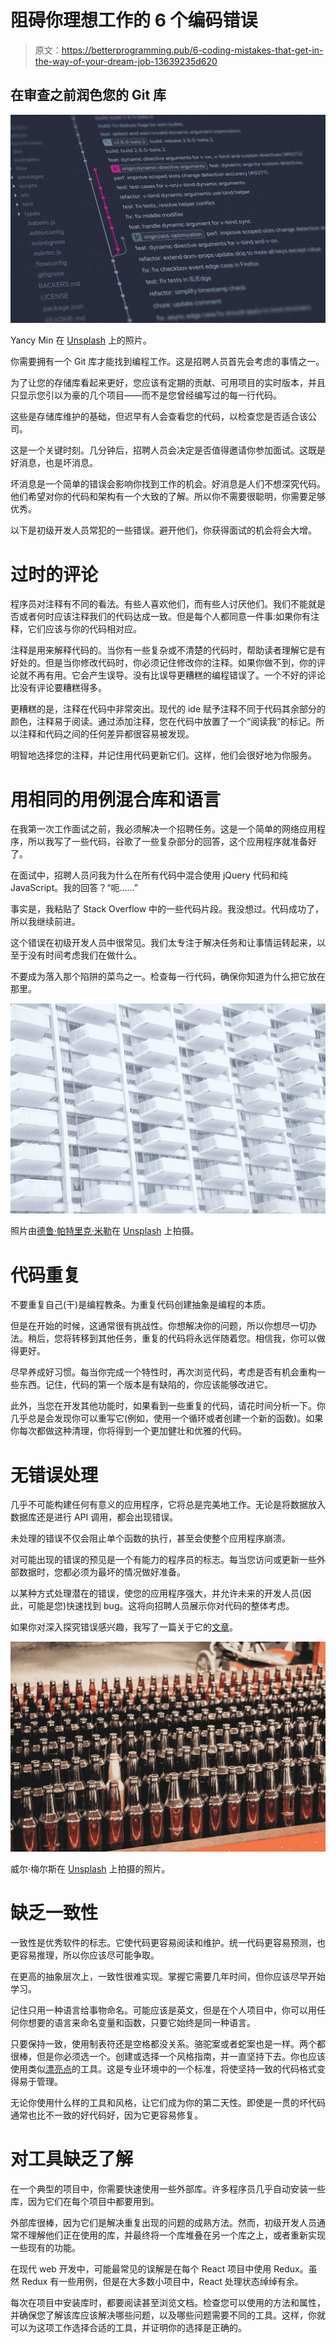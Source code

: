 # 阻碍你理想工作的 6 个编码错误

> 原文：<https://betterprogramming.pub/6-coding-mistakes-that-get-in-the-way-of-your-dream-job-13639235d620>

## 在审查之前润色您的 Git 库

![](img/55bd50fada12f87c871fbdd5466b54f2.png)

Yancy Min 在 [Unsplash](https://unsplash.com/s/photos/git?utm_source=unsplash&utm_medium=referral&utm_content=creditCopyText) 上的照片。

你需要拥有一个 Git 库才能找到编程工作。这是招聘人员首先会考虑的事情之一。

为了让您的存储库看起来更好，您应该有定期的贡献、可用项目的实时版本，并且只显示您引以为豪的几个项目——而不是您曾经编写过的每一行代码。

这些是存储库维护的基础，但迟早有人会查看您的代码，以检查您是否适合该公司。

这是一个关键时刻。几分钟后，招聘人员会决定是否值得邀请你参加面试。这既是好消息，也是坏消息。

坏消息是一个简单的错误会影响你找到工作的机会。好消息是人们不想深究代码。他们希望对你的代码和架构有一个大致的了解。所以你不需要很聪明，你需要足够优秀。

以下是初级开发人员常犯的一些错误。避开他们，你获得面试的机会将会大增。

# 过时的评论

程序员对注释有不同的看法。有些人喜欢他们，而有些人讨厌他们。我们不能就是否或者何时应该注释我们的代码达成一致。但是每个人都同意一件事:如果你有注释，它们应该与你的代码相对应。

注释是用来解释代码的。当你有一些复杂或不清楚的代码时，帮助读者理解它是有好处的。但是当你修改代码时，你必须记住修改你的注释。如果你做不到，你的评论就不再有用。它会产生误导。没有比误导更糟糕的编程错误了。一个不好的评论比没有评论要糟糕得多。

更糟糕的是，注释在代码中非常突出。现代的 ide 赋予注释不同于代码其余部分的颜色，注释易于阅读。通过添加注释，您在代码中放置了一个“阅读我”的标记。所以注释和代码之间的任何差异都很容易被发现。

明智地选择您的注释，并记住用代码更新它们。这样，他们会很好地为你服务。

# 用相同的用例混合库和语言

在我第一次工作面试之前，我必须解决一个招聘任务。这是一个简单的网络应用程序，所以我写了一些代码，谷歌了一些复杂部分的回答，这个应用程序就准备好了。

在面试中，招聘人员问我为什么在所有代码中混合使用 jQuery 代码和纯 JavaScript。我的回答？“呃……”

事实是，我粘贴了 Stack Overflow 中的一些代码片段。我没想过。代码成功了，所以我继续前进。

这个错误在初级开发人员中很常见。我们太专注于解决任务和让事情运转起来，以至于没有时间考虑我们在做什么。

不要成为落入那个陷阱的菜鸟之一。检查每一行代码，确保你知道为什么把它放在那里。

![](img/ce52fb6a33d93c80e0b7076ea1443d8e.png)

照片由[德鲁·帕特里克·米勒](https://unsplash.com/@drewpatrickmiller?utm_source=unsplash&utm_medium=referral&utm_content=creditCopyText)在 [Unsplash](https://unsplash.com/s/photos/repetition?utm_source=unsplash&utm_medium=referral&utm_content=creditCopyText) 上拍摄。

# 代码重复

不要重复自己(干)是编程教条。为重复代码创建抽象是编程的本质。

但是在开始的时候，这通常很有挑战性。你想解决你的问题，所以你想尽一切办法。稍后，您将转移到其他任务，重复的代码将永远伴随着您。相信我，你可以做得更好。

尽早养成好习惯。每当你完成一个特性时，再次浏览代码，考虑是否有机会重构一些东西。记住，代码的第一个版本是有缺陷的，你应该能够改进它。

此外，当您在开发其他功能时，如果看到一些重复的代码，请花时间分析一下。你几乎总是会发现你可以重写它(例如，使用一个循环或者创建一个新的函数)。如果你每次都做这种清理，你将得到一个更加健壮和优雅的代码。

# 无错误处理

几乎不可能构建任何有意义的应用程序，它将总是完美地工作。无论是将数据放入数据库还是进行 API 调用，都会出现错误。

未处理的错误不仅会阻止单个函数的执行，甚至会使整个应用程序崩溃。

对可能出现的错误的预见是一个有能力的程序员的标志。每当您访问或更新一些外部数据时，您都必须为最坏的情况做好准备。

以某种方式处理潜在的错误，使您的应用程序强大，并允许未来的开发人员(因此，可能是您)快速找到 bug。这将向招聘人员展示你对代码的整体考虑。

如果你对深入探究错误感兴趣，我写了一篇关于它的[文章](https://medium.com/better-programming/learning-to-code-fall-in-love-with-errors-e502ed4b4624)。

![](img/2debd9d0fcb1e1f18bcf8e7309b3cc5a.png)

威尔·梅尔斯在 [Unsplash](https://unsplash.com/s/photos/stand-out?utm_source=unsplash&utm_medium=referral&utm_content=creditCopyText) 上拍摄的照片。

# 缺乏一致性

一致性是优秀软件的标志。它使代码更容易阅读和维护。统一代码更容易预测，也更容易推理，所以你应该尽可能争取。

在更高的抽象层次上，一致性很难实现。掌握它需要几年时间，但你应该尽早开始学习。

记住只用一种语言给事物命名。可能应该是英文，但是在个人项目中，你可以用任何你想要的语言来命名变量和函数，只要它始终是同一种语言。

只要保持一致，使用制表符还是空格都没关系。骆驼案或者蛇案也是一样。两个都很棒，但是你必须选一个。创建或选择一个风格指南，并一直坚持下去。你也应该使用类似[漂亮点](https://prettier.io/)的工具。这是专业环境中的一个标准，将使坚持一致的代码格式变得易于管理。

无论你使用什么样的工具和风格，让它们成为你的第二天性。即使是一贯的坏代码通常也比不一致的好代码好，因为它更容易修复。

# 对工具缺乏了解

在一个典型的项目中，你需要快速使用一些外部库。许多程序员几乎自动安装一些库，因为它们在每个项目中都要用到。

外部库很棒，因为它们是解决重复出现的问题的成熟方法。然而，初级开发人员通常不理解他们正在使用的库，并最终将一个库堆叠在另一个库之上，或者重新实现一些现有的功能。

在现代 web 开发中，可能最常见的误解是在每个 React 项目中使用 Redux。虽然 Redux 有一些用例，但是在大多数小项目中，React 处理状态绰绰有余。

每次在项目中安装库时，都要阅读甚至浏览文档。检查您可以使用的方法和属性，并确保您了解该库应该解决哪些问题，以及哪些问题需要不同的工具。这样，你就可以为这项工作选择合适的工具，并证明你的选择是正确的。